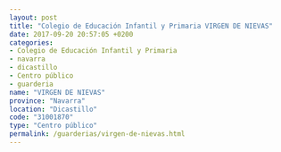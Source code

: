 ```yaml
---
layout: post
title: "Colegio de Educación Infantil y Primaria VIRGEN DE NIEVAS"
date: 2017-09-20 20:57:05 +0200
categories:
- Colegio de Educación Infantil y Primaria
- navarra
- dicastillo
- Centro público
- guarderia
name: "VIRGEN DE NIEVAS"
province: "Navarra"
location: "Dicastillo"
code: "31001870"
type: "Centro público"
permalink: /guarderias/virgen-de-nievas.html
---
```

